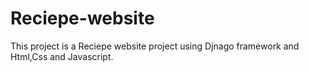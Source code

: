 # Reciepe-website
This project is a  Reciepe website project using Djnago framework and Html,Css and Javascript.
